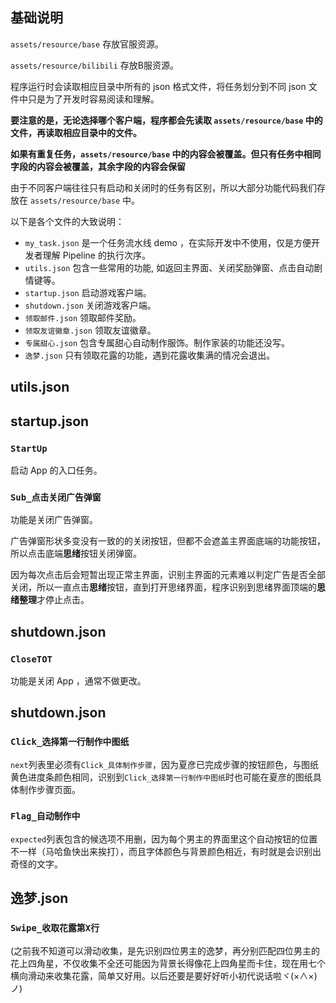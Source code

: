 ## 基础说明

`assets/resource/base` 存放官服资源。

`assets/resource/bilibili` 存放B服资源。

程序运行时会读取相应目录中所有的 json 格式文件，将任务划分到不同 json 文件中只是为了开发时容易阅读和理解。

**要注意的是，无论选择哪个客户端，程序都会先读取 `assets/resource/base` 中的文件，再读取相应目录中的文件。**

**如果有重复任务，`assets/resource/base` 中的内容会被覆盖。但只有任务中相同字段的内容会被覆盖，其余字段的内容会保留**

由于不同客户端往往只有启动和关闭时的任务有区别，所以大部分功能代码我们存放在 `assets/resource/base` 中。

以下是各个文件的大致说明：

 - `my_task.json` 是一个任务流水线 demo ，在实际开发中不使用，仅是方便开发者理解 Pipeline 的执行次序。
 - `utils.json` 包含一些常用的功能, 如返回主界面、关闭奖励弹窗、点击自动剧情键等。
 - `startup.json` 启动游戏客户端。
 - `shutdown.json` 关闭游戏客户端。
 - `领取邮件.json` 领取邮件奖励。
 - `领取友谊徽章.json` 领取友谊徽章。
 - `专属甜心.json` 包含专属甜心自动制作服饰。制作家装的功能还没写。
 - `逸梦.json` 只有领取花露的功能，遇到花露收集满的情况会退出。

## utils.json

## startup.json

### `StartUp` 
启动 App 的入口任务。

### `Sub_点击关闭广告弹窗`

功能是关闭广告弹窗。

广告弹窗形状多变没有一致的的关闭按钮，但都不会遮盖主界面底端的功能按钮，所以点击底端**思绪**按钮关闭弹窗。

因为每次点击后会短暂出现正常主界面，识别主界面的元素难以判定广告是否全部关闭，所以一直点击**思绪**按钮，直到打开思绪界面，程序识别到思绪界面顶端的**思绪整理**才停止点击。

## shutdown.json

### `CloseTOT`

功能是关闭 App ，通常不做更改。

## shutdown.json

### `Click_选择第一行制作中图纸`

`next`列表里必须有`Click_具体制作步骤`，因为夏彦已完成步骤的按钮颜色，与图纸黄色进度条颜色相同，识别到`Click_选择第一行制作中图纸`时也可能在夏彦的图纸具体制作步骤页面。

### `Flag_自动制作中`

`expected`列表包含的候选项不用删，因为每个男主的界面里这个自动按钮的位置不一样（马哈鱼快出来挨打），而且字体颜色与背景颜色相近，有时就是会识别出奇怪的文字。

## 逸梦.json

### `Swipe_收取花露第X行` 

(之前我不知道可以滑动收集，是先识别四位男主的逸梦，再分别匹配四位男主的花上四角星，不仅收集不全还可能因为背景长得像花上四角星而卡住，现在用七个横向滑动来收集花露，简单又好用。以后还要是要好好听小初代说话啦ヾ(×∧×)ノ)